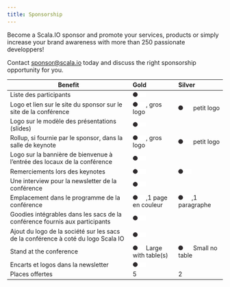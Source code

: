 ```yaml
---
title: Sponsorship
---
```


Become a Scala.IO sponsor and promote your services, products or simply increase your brand awareness with more than 250 passionate developpers!

Contact sponsor@scala.io today and discuss the right sponsorship opportunity for you.

| Benefit                                                                           | Gold                                                | Silver                                          |
| --------------------------------------------------------------------------------- |:----------------------------------------------------|:------------------------------------------------|
| Liste des participants                                							|<img src="assets/images/dot.png"/>                   |                                                 |
| Logo et lien sur le site du sponsor sur le site de la conférence                  |<img src="assets/images/dot.png"/>, gros logo        |<img src="assets/images/dot.png"/> petit logo    |
| Logo sur le modèle des présentations (slides)  									|<img src="assets/images/dot.png"/>                   |		                                            |
| Rollup, si fournie par le sponsor, dans la salle de keynote  						|<img src="assets/images/dot.png"/>, gros logo        |<img src="assets/images/dot.png"/> petit logo    |
| Logo sur la bannière de bienvenue à l’entrée des locaux de la conférence  		|<img src="assets/images/dot.png"/>                   |		                                            |
| Remerciements lors des keynotes  													|<img src="assets/images/dot.png"/>                   |<img src="assets/images/dot.png"/>               |
| Une interview pour la newsletter de la conférence  								|<img src="assets/images/dot.png"/>                   |		                                            |
| Emplacement dans le programme de la conférence  							        |<img src="assets/images/dot.png"/>,1 page en couleur |<img src="assets/images/dot.png"/>,1 paragraphe  |
| Goodies intégrables dans les sacs de la conférence fournis aux participants  		|<img src="assets/images/dot.png"/>                   |		                                            |
| Ajout du logo de la société sur les sacs de la conférence à coté du logo Scala IO |<img src="assets/images/dot.png"/>                   |		                                            |
| Stand at the conference                                                       	|<img src="assets/images/dot.png"/>Large with table(s)|<img src="assets/images/dot.png"/> Small no table|
| Encarts et logos dans la newsletter  												|<img src="assets/images/dot.png"/>                   |		                                            |
| Places offertes  																    |	5	                                              |	2                                               |							